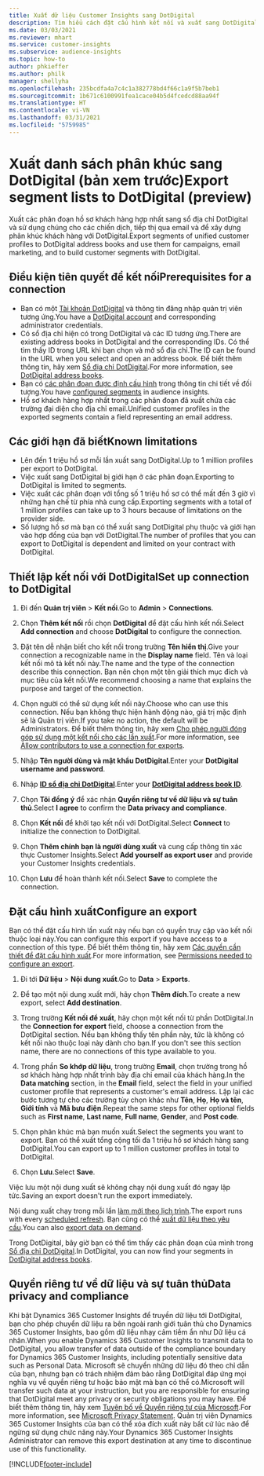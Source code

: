```yaml
---
title: Xuất dữ liệu Customer Insights sang DotDigital
description: Tìm hiểu cách đặt cấu hình kết nối và xuất sang DotDigital.
ms.date: 03/03/2021
ms.reviewer: mhart
ms.service: customer-insights
ms.subservice: audience-insights
ms.topic: how-to
author: phkieffer
ms.author: philk
manager: shellyha
ms.openlocfilehash: 235bcdfa4a7c4c1a382778bd4f66c1a9f5b7beb1
ms.sourcegitcommit: 1b671c6100991fea1cace04b5d4fcedcd88aa94f
ms.translationtype: HT
ms.contentlocale: vi-VN
ms.lasthandoff: 03/31/2021
ms.locfileid: "5759985"
---
```

# <a name="export-segment-lists-to-dotdigital-preview"></a><span data-ttu-id="0b936-103">Xuất danh sách phân khúc sang DotDigital (bản xem trước)</span><span class="sxs-lookup"><span data-stu-id="0b936-103">Export segment lists to DotDigital (preview)</span></span>

<span data-ttu-id="0b936-104">Xuất các phân đoạn hồ sơ khách hàng hợp nhất sang sổ địa chỉ DotDigital và sử dụng chúng cho các chiến dịch, tiếp thị qua email và để xây dựng phân khúc khách hàng với DotDigital.</span><span class="sxs-lookup"><span data-stu-id="0b936-104">Export segments of unified customer profiles to DotDigital address books and use them for campaigns, email marketing, and to build customer segments with DotDigital.</span></span> 

## <a name="prerequisites-for-a-connection"></a><span data-ttu-id="0b936-105">Điều kiện tiên quyết để kết nối</span><span class="sxs-lookup"><span data-stu-id="0b936-105">Prerequisites for a connection</span></span>

-   <span data-ttu-id="0b936-106">Bạn có một [Tài khoản DotDigital](https://dotdigital.com/) và thông tin đăng nhập quản trị viên tương ứng.</span><span class="sxs-lookup"><span data-stu-id="0b936-106">You have a [DotDigital account](https://dotdigital.com/) and corresponding administrator credentials.</span></span>
-   <span data-ttu-id="0b936-107">Có sổ địa chỉ hiện có trong DotDigital và các ID tương ứng.</span><span class="sxs-lookup"><span data-stu-id="0b936-107">There are existing address books in DotDigital and the corresponding IDs.</span></span> <span data-ttu-id="0b936-108">Có thể tìm thấy ID trong URL khi bạn chọn và mở sổ địa chỉ.</span><span class="sxs-lookup"><span data-stu-id="0b936-108">The ID can be found in the URL when you select and open an address book.</span></span> <span data-ttu-id="0b936-109">Để biết thêm thông tin, hãy xem [Sổ địa chỉ DotDigital](https://support.dotdigital.com/hc/articles/212211968-Creating-an-address-book).</span><span class="sxs-lookup"><span data-stu-id="0b936-109">For more information, see [DotDigital address books](https://support.dotdigital.com/hc/articles/212211968-Creating-an-address-book).</span></span>
-   <span data-ttu-id="0b936-110">Bạn có [các phân đoạn được định cấu hình](segments.md) trong thông tin chi tiết về đối tượng.</span><span class="sxs-lookup"><span data-stu-id="0b936-110">You have [configured segments](segments.md) in audience insights.</span></span>
-   <span data-ttu-id="0b936-111">Hồ sơ khách hàng hợp nhất trong các phân đoạn đã xuất chứa các trường đại diện cho địa chỉ email.</span><span class="sxs-lookup"><span data-stu-id="0b936-111">Unified customer profiles in the exported segments contain a field representing an email address.</span></span>

## <a name="known-limitations"></a><span data-ttu-id="0b936-112">Các giới hạn đã biết</span><span class="sxs-lookup"><span data-stu-id="0b936-112">Known limitations</span></span>

- <span data-ttu-id="0b936-113">Lên đến 1 triệu hồ sơ mỗi lần xuất sang DotDigital.</span><span class="sxs-lookup"><span data-stu-id="0b936-113">Up to 1 million profiles per export to DotDigital.</span></span>
- <span data-ttu-id="0b936-114">Việc xuất sang DotDigital bị giới hạn ở các phân đoạn.</span><span class="sxs-lookup"><span data-stu-id="0b936-114">Exporting to DotDigital is limited to segments.</span></span>
- <span data-ttu-id="0b936-115">Việc xuất các phân đoạn với tổng số 1 triệu hồ sơ có thể mất đến 3 giờ vì những hạn chế từ phía nhà cung cấp.</span><span class="sxs-lookup"><span data-stu-id="0b936-115">Exporting segments with a total of 1 million profiles can take up to 3 hours because of limitations on the provider side.</span></span> 
- <span data-ttu-id="0b936-116">Số lượng hồ sơ mà bạn có thể xuất sang DotDigital phụ thuộc và giới hạn vào hợp đồng của bạn với DotDigital.</span><span class="sxs-lookup"><span data-stu-id="0b936-116">The number of profiles that you can export to DotDigital is dependent and limited on your contract with DotDigital.</span></span>

## <a name="set-up-connection-to-dotdigital"></a><span data-ttu-id="0b936-117">Thiết lập kết nối với DotDigital</span><span class="sxs-lookup"><span data-stu-id="0b936-117">Set up connection to DotDigital</span></span>

1. <span data-ttu-id="0b936-118">Đi đến **Quản trị viên** > **Kết nối**.</span><span class="sxs-lookup"><span data-stu-id="0b936-118">Go to **Admin** > **Connections**.</span></span>

1. <span data-ttu-id="0b936-119">Chọn **Thêm kết nối** rồi chọn **DotDigital** để đặt cấu hình kết nối.</span><span class="sxs-lookup"><span data-stu-id="0b936-119">Select **Add connection** and choose **DotDigital** to configure the connection.</span></span>

1. <span data-ttu-id="0b936-120">Đặt tên dễ nhận biết cho kết nối trong trường **Tên hiển thị**.</span><span class="sxs-lookup"><span data-stu-id="0b936-120">Give your connection a recognizable name in the **Display name** field.</span></span> <span data-ttu-id="0b936-121">Tên và loại kết nối mô tả kết nối này.</span><span class="sxs-lookup"><span data-stu-id="0b936-121">The name and the type of the connection describe this connection.</span></span> <span data-ttu-id="0b936-122">Bạn nên chọn một tên giải thích mục đích và mục tiêu của kết nối.</span><span class="sxs-lookup"><span data-stu-id="0b936-122">We recommend choosing a name that explains the purpose and target of the connection.</span></span>

1. <span data-ttu-id="0b936-123">Chọn người có thể sử dụng kết nối này.</span><span class="sxs-lookup"><span data-stu-id="0b936-123">Choose who can use this connection.</span></span> <span data-ttu-id="0b936-124">Nếu bạn không thực hiện hành động nào, giá trị mặc định sẽ là Quản trị viên.</span><span class="sxs-lookup"><span data-stu-id="0b936-124">If you take no action, the default will be Administrators.</span></span> <span data-ttu-id="0b936-125">Để biết thêm thông tin, hãy xem [Cho phép người đóng góp sử dụng một kết nối cho các lần xuất](connections.md#allow-contributors-to-use-a-connection-for-exports).</span><span class="sxs-lookup"><span data-stu-id="0b936-125">For more information, see [Allow contributors to use a connection for exports](connections.md#allow-contributors-to-use-a-connection-for-exports).</span></span>

1. <span data-ttu-id="0b936-126">Nhập **Tên người dùng và mật khẩu DotDigital**.</span><span class="sxs-lookup"><span data-stu-id="0b936-126">Enter your **DotDigital username and password**.</span></span>

1. <span data-ttu-id="0b936-127">Nhập **[ID sổ địa chỉ DotDigital](https://support.dotdigital.com/hc/articles/212211968-Creating-an-address-book)**.</span><span class="sxs-lookup"><span data-stu-id="0b936-127">Enter your **[DotDigital address book ID](https://support.dotdigital.com/hc/articles/212211968-Creating-an-address-book)**.</span></span>

1. <span data-ttu-id="0b936-128">Chọn **Tôi đồng ý** để xác nhận **Quyền riêng tư về dữ liệu và sự tuân thủ**.</span><span class="sxs-lookup"><span data-stu-id="0b936-128">Select **I agree** to confirm the **Data privacy and compliance**.</span></span>

1. <span data-ttu-id="0b936-129">Chọn **Kết nối** để khởi tạo kết nối với DotDigital.</span><span class="sxs-lookup"><span data-stu-id="0b936-129">Select **Connect** to initialize the connection to DotDigital.</span></span>

1. <span data-ttu-id="0b936-130">Chọn **Thêm chính bạn là người dùng xuất** và cung cấp thông tin xác thực Customer Insights.</span><span class="sxs-lookup"><span data-stu-id="0b936-130">Select **Add yourself as export user** and provide your Customer Insights credentials.</span></span>

1. <span data-ttu-id="0b936-131">Chọn **Lưu** để hoàn thành kết nối.</span><span class="sxs-lookup"><span data-stu-id="0b936-131">Select **Save** to complete the connection.</span></span> 

## <a name="configure-an-export"></a><span data-ttu-id="0b936-132">Đặt cấu hình xuất</span><span class="sxs-lookup"><span data-stu-id="0b936-132">Configure an export</span></span>

<span data-ttu-id="0b936-133">Bạn có thể đặt cấu hình lần xuất này nếu bạn có quyền truy cập vào kết nối thuộc loại này.</span><span class="sxs-lookup"><span data-stu-id="0b936-133">You can configure this export if you have access to a connection of this type.</span></span> <span data-ttu-id="0b936-134">Để biết thêm thông tin, hãy xem [Các quyền cần thiết để đặt cấu hình xuất](export-destinations.md#set-up-a-new-export).</span><span class="sxs-lookup"><span data-stu-id="0b936-134">For more information, see [Permissions needed to configure an export](export-destinations.md#set-up-a-new-export).</span></span>

1. <span data-ttu-id="0b936-135">Đi tới **Dữ liệu** > **Nội dung xuất**.</span><span class="sxs-lookup"><span data-stu-id="0b936-135">Go to **Data** > **Exports**.</span></span>

1. <span data-ttu-id="0b936-136">Để tạo một nội dung xuất mới, hãy chọn **Thêm đích**.</span><span class="sxs-lookup"><span data-stu-id="0b936-136">To create a new export, select **Add destination**.</span></span>

1. <span data-ttu-id="0b936-137">Trong trường **Kết nối để xuất**, hãy chọn một kết nối từ phần DotDigital.</span><span class="sxs-lookup"><span data-stu-id="0b936-137">In the **Connection for export** field, choose a connection from the DotDigital section.</span></span> <span data-ttu-id="0b936-138">Nếu bạn không thấy tên phần này, tức là không có kết nối nào thuộc loại này dành cho bạn.</span><span class="sxs-lookup"><span data-stu-id="0b936-138">If you don't see this section name, there are no connections of this type available to you.</span></span>


1. <span data-ttu-id="0b936-139">Trong phần **So khớp dữ liệu**, trong trường **Email**, chọn trường trong hồ sơ khách hàng hợp nhất trình bày địa chỉ email của khách hàng.</span><span class="sxs-lookup"><span data-stu-id="0b936-139">In the **Data matching** section, in the **Email** field, select the field in your unified customer profile that represents a customer's email address.</span></span> <span data-ttu-id="0b936-140">Lặp lại các bước tương tự cho các trường tùy chọn khác như **Tên**, **Họ**, **Họ và tên**, **Giới tính** và **Mã bưu điện**.</span><span class="sxs-lookup"><span data-stu-id="0b936-140">Repeat the same steps for other optional fields such as **First name**, **Last name**, **Full name**, **Gender**, and **Post code**.</span></span>

1. <span data-ttu-id="0b936-141">Chọn phân khúc mà bạn muốn xuất.</span><span class="sxs-lookup"><span data-stu-id="0b936-141">Select the segments you want to export.</span></span> <span data-ttu-id="0b936-142">Bạn có thể xuất tổng cộng tối đa 1 triệu hồ sơ khách hàng sang DotDigital.</span><span class="sxs-lookup"><span data-stu-id="0b936-142">You can export up to 1 million customer profiles in total to DotDigital.</span></span>

1. <span data-ttu-id="0b936-143">Chọn **Lưu**.</span><span class="sxs-lookup"><span data-stu-id="0b936-143">Select **Save**.</span></span>

<span data-ttu-id="0b936-144">Việc lưu một nội dung xuất sẽ không chạy nội dung xuất đó ngay lập tức.</span><span class="sxs-lookup"><span data-stu-id="0b936-144">Saving an export doesn't run the export immediately.</span></span>

<span data-ttu-id="0b936-145">Nội dung xuất chạy trong mỗi lần [làm mới theo lịch trình](system.md#schedule-tab).</span><span class="sxs-lookup"><span data-stu-id="0b936-145">The export runs with every [scheduled refresh](system.md#schedule-tab).</span></span> <span data-ttu-id="0b936-146">Bạn cũng có thể [xuất dữ liệu theo yêu cầu](export-destinations.md#run-exports-on-demand).</span><span class="sxs-lookup"><span data-stu-id="0b936-146">You can also [export data on demand](export-destinations.md#run-exports-on-demand).</span></span> 
 
<span data-ttu-id="0b936-147">Trong DotDigital, bây giờ bạn có thể tìm thấy các phân đoạn của mình trong [Sổ địa chỉ DotDigital](https://support.dotdigital.com/hc/articles/212211968-Creating-an-address-book).</span><span class="sxs-lookup"><span data-stu-id="0b936-147">In DotDigital, you can now find your segments in [DotDigital address books](https://support.dotdigital.com/hc/articles/212211968-Creating-an-address-book).</span></span>


## <a name="data-privacy-and-compliance"></a><span data-ttu-id="0b936-148">Quyền riêng tư về dữ liệu và sự tuân thủ</span><span class="sxs-lookup"><span data-stu-id="0b936-148">Data privacy and compliance</span></span>

<span data-ttu-id="0b936-149">Khi bật Dynamics 365 Customer Insights để truyền dữ liệu tới DotDigital, bạn cho phép chuyển dữ liệu ra bên ngoài ranh giới tuân thủ cho Dynamics 365 Customer Insights, bao gồm dữ liệu nhạy cảm tiềm ẩn như Dữ liệu cá nhân.</span><span class="sxs-lookup"><span data-stu-id="0b936-149">When you enable Dynamics 365 Customer Insights to transmit data to DotDigital, you allow transfer of data outside of the compliance boundary for Dynamics 365 Customer Insights, including potentially sensitive data such as Personal Data.</span></span> <span data-ttu-id="0b936-150">Microsoft sẽ chuyển những dữ liệu đó theo chỉ dẫn của bạn, nhưng bạn có trách nhiệm đảm bảo rằng DotDigital đáp ứng mọi nghĩa vụ về quyền riêng tư hoặc bảo mật mà bạn có thể có.</span><span class="sxs-lookup"><span data-stu-id="0b936-150">Microsoft will transfer such data at your instruction, but you are responsible for ensuring that DotDigital meet any privacy or security obligations you may have.</span></span> <span data-ttu-id="0b936-151">Để biết thêm thông tin, hãy xem [Tuyên bố về Quyền riêng tư của Microsoft](https://go.microsoft.com/fwlink/?linkid=396732).</span><span class="sxs-lookup"><span data-stu-id="0b936-151">For more information, see [Microsoft Privacy Statement](https://go.microsoft.com/fwlink/?linkid=396732).</span></span>
<span data-ttu-id="0b936-152">Quản trị viên Dynamics 365 Customer Insights của bạn có thể xóa đích xuất này bất cứ lúc nào để ngừng sử dụng chức năng này.</span><span class="sxs-lookup"><span data-stu-id="0b936-152">Your Dynamics 365 Customer Insights Administrator can remove this export destination at any time to discontinue use of this functionality.</span></span>


[!INCLUDE[footer-include](../includes/footer-banner.md)]
